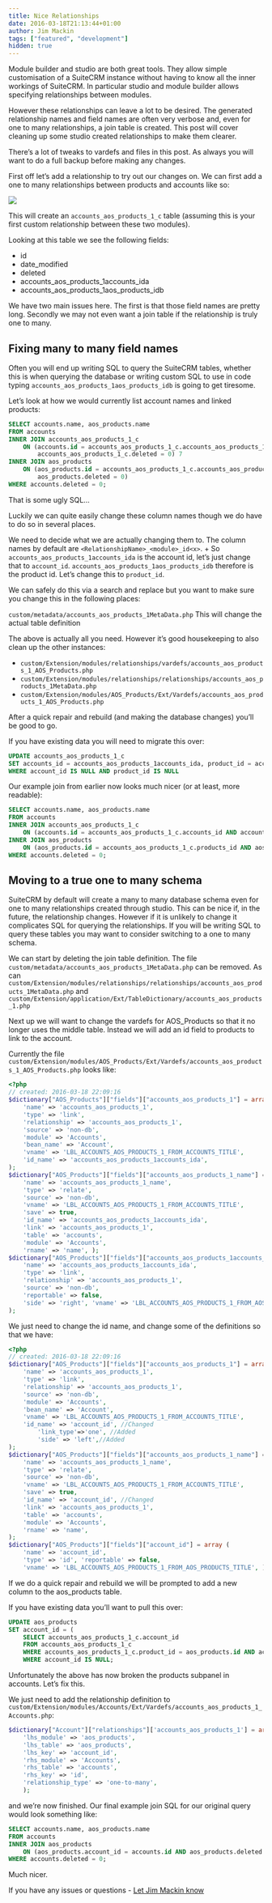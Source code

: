 ```yaml
---
title: Nice Relationships
date: 2016-03-18T21:13:44+01:00
author: Jim Mackin
tags: ["featured", "development"]
hidden: true
---
```


Module builder and studio are both great tools. They allow simple
customisation of a SuiteCRM instance without having to know all the
inner workings of SuiteCRM. In particular studio and module builder
allows specifying relationships between modules.

However these relationships can leave a lot to be desired. The generated
relationship names and field names are often very verbose and, even for
one to many relationships, a join table is created. This post will cover
cleaning up some studio created relationships to make them clearer.

There’s a lot of tweaks to vardefs and files in this post. As always you
will want to do a full backup before making any changes.

First off let’s add a relationship to try out our changes on. We can
first add a one to many relationships between products and accounts like
so:

![](/images/en/community/01nice-relationships.png)

This will create an `accounts_aos_products_1_c` table (assuming this is
your first custom relationship between these two modules).

Looking at this table we see the following fields:

* id
* date_modified
* deleted
* accounts_aos_products_1accounts_ida
* accounts_aos_products_1aos_products_idb

We have two main issues here. The first is that those field names are
pretty long. Secondly we may not even want a join table if the
relationship is truly one to many.

## Fixing many to many field names

Often you will end up writing SQL to query the SuiteCRM tables, whether
this is when querying the database or writing custom SQL to use in code
typing `accounts_aos_products_1aos_products_idb` is going to get
tiresome.

Let’s look at how we would currently list account names and linked
products:

```sql
SELECT accounts.name, aos_products.name
FROM accounts
INNER JOIN accounts_aos_products_1_c
    ON (accounts.id = accounts_aos_products_1_c.accounts_aos_products_1accounts_ida AND
        accounts_aos_products_1_c.deleted = 0) 7
INNER JOIN aos_products
    ON (aos_products.id = accounts_aos_products_1_c.accounts_aos_products_1aos_products_idb AND
        aos_products.deleted = 0)
WHERE accounts.deleted = 0;
```

That is some ugly SQL…

Luckily we can quite easily change these column names though we do have
to do so in several places.

We need to decide what we are actually changing them to. The column
names by default are `<RelationshipName>_<module>_id<x>`. +
So `accounts_aos_products_1accounts_ida` is the account id, let’s just
change that to `account_id`. `accounts_aos_products_1aos_products_idb`
therefore is the product id. Let’s change this to `product_id`.

We can safely do this via a search and replace but you want to make sure
you change this in the following places:

`custom/metadata/accounts_aos_products_1MetaData.php` This will change
the actual table definition

The above is actually all you need. However it’s good housekeeping to
also clean up the other instances:

* `custom/Extension/modules/relationships/vardefs/accounts_aos_products_1_AOS_Products.php`
* `custom/Extension/modules/relationships/relationships/accounts_aos_products_1MetaData.php`
* `custom/Extension/modules/AOS_Products/Ext/Vardefs/accounts_aos_products_1_AOS_Products.php`

After a quick repair and rebuild (and making the database changes)
you’ll be good to go.

If you have existing data you will need to migrate this over:

```sql
UPDATE accounts_aos_products_1_c
SET accounts_id = accounts_aos_products_1accounts_ida, product_id = accounts_aos_products_1aos_products_idb
WHERE account_id IS NULL AND product_id IS NULL
```

Our example join from earlier now looks much nicer (or at least, more
readable):

```sql
SELECT accounts.name, aos_products.name
FROM accounts
INNER JOIN accounts_aos_products_1_c
    ON (accounts.id = accounts_aos_products_1_c.accounts_id AND accounts_aos_products_1_c.deleted = 0) 7
INNER JOIN aos_products
    ON (aos_products.id = accounts_aos_products_1_c.products_id AND aos_products.deleted = 0)
WHERE accounts.deleted = 0;
```

## Moving to a true one to many schema

SuiteCRM by default will create a many to many database schema even for
one to many relationships created through studio. This can be nice if,
in the future, the relationship changes. However if it is unlikely to
change it complicates SQL for querying the relationships. If you will be
writing SQL to query these tables you may want to consider switching to
a one to many schema.

We can start by deleting the join table definition. The file
`custom/metadata/accounts_aos_products_1MetaData.php` can be removed. As can
`custom/Extension/modules/relationships/relationships/accounts_aos_products_1MetaData.php`
and
`custom/Extension/application/Ext/TableDictionary/accounts_aos_products_1.php`

Next up we will want to change the vardefs for AOS_Products so that it no longer
uses the middle table. Instead we will add an id field to products to link to
the account.

Currently the file
`custom/Extension/modules/AOS_Products/Ext/Vardefs/accounts_aos_products_1_AOS_Products.php`
looks like:

```php
<?php
// created: 2016-03-18 22:09:16
$dictionary["AOS_Products"]["fields"]["accounts_aos_products_1"] = array (
    'name' => 'accounts_aos_products_1',
    'type' => 'link',
    'relationship' => 'accounts_aos_products_1',
    'source' => 'non-db',
    'module' => 'Accounts',
    'bean_name' => 'Account',
    'vname' => 'LBL_ACCOUNTS_AOS_PRODUCTS_1_FROM_ACCOUNTS_TITLE',
    'id_name' => 'accounts_aos_products_1accounts_ida',
);
$dictionary["AOS_Products"]["fields"]["accounts_aos_products_1_name"] = array (
    'name' => 'accounts_aos_products_1_name',
    'type' => 'relate',
    'source' => 'non-db',
    'vname' => 'LBL_ACCOUNTS_AOS_PRODUCTS_1_FROM_ACCOUNTS_TITLE',
    'save' => true,
    'id_name' => 'accounts_aos_products_1accounts_ida',
    'link' => 'accounts_aos_products_1',
    'table' => 'accounts',
    'module' => 'Accounts',
    'rname' => 'name', );
$dictionary["AOS_Products"]["fields"]["accounts_aos_products_1accounts_ida"] = array (
    'name' => 'accounts_aos_products_1accounts_ida',
    'type' => 'link',
    'relationship' => 'accounts_aos_products_1',
    'source' => 'non-db',
    'reportable' => false,
    'side' => 'right', 'vname' => 'LBL_ACCOUNTS_AOS_PRODUCTS_1_FROM_AOS_PRODUCTS_TITLE',
);
```

We just need to change the id name, and change some of the definitions so that we have:

```php
<?php
// created: 2016-03-18 22:09:16
$dictionary["AOS_Products"]["fields"]["accounts_aos_products_1"] = array (
    'name' => 'accounts_aos_products_1',
    'type' => 'link',
    'relationship' => 'accounts_aos_products_1',
    'source' => 'non-db',
    'module' => 'Accounts',
    'bean_name' => 'Account',
    'vname' => 'LBL_ACCOUNTS_AOS_PRODUCTS_1_FROM_ACCOUNTS_TITLE',
    'id_name' => 'account_id', //Changed
        'link_type'=>'one', //Added
        'side' => 'left',//Added
);
$dictionary["AOS_Products"]["fields"]["accounts_aos_products_1_name"] = array (
    'name' => 'accounts_aos_products_1_name',
    'type' => 'relate',
    'source' => 'non-db',
    'vname' => 'LBL_ACCOUNTS_AOS_PRODUCTS_1_FROM_ACCOUNTS_TITLE',
    'save' => true,
    'id_name' => 'account_id', //Changed
    'link' => 'accounts_aos_products_1',
    'table' => 'accounts',
    'module' => 'Accounts',
    'rname' => 'name',
);
$dictionary["AOS_Products"]["fields"]["account_id"] = array (
    'name' => 'account_id',
    'type' => 'id', 'reportable' => false,
    'vname' => 'LBL_ACCOUNTS_AOS_PRODUCTS_1_FROM_AOS_PRODUCTS_TITLE', );
```

If we do a quick repair and rebuild we will be prompted to add a new
column to the aos_products table.

If you have existing data you’ll want to pull this over:

```sql
UPDATE aos_products
SET account_id = (
    SELECT accounts_aos_products_1_c.account_id
    FROM accounts_aos_products_1_c
    WHERE accounts_aos_products_1_c.product_id = aos_products.id AND accounts_aos_products_1_c.deleted =0)
    WHERE account_id IS NULL;
```

Unfortunately the above has now broken the products subpanel in
accounts. Let’s fix this.

We just need to add the relationship definition to
`custom/Extension/modules/Accounts/Ext/Vardefs/accounts_aos_products_1_Accounts.php`:

```php
$dictionary["Account"]["relationships"]['accounts_aos_products_1'] = array(
    'lhs_module' => 'aos_products',
    'lhs_table' => 'aos_products',
    'lhs_key' => 'account_id',
    'rhs_module' => 'Accounts',
    'rhs_table' => 'accounts',
    'rhs_key' => 'id',
    'relationship_type' => 'one-to-many',
    );
```
and we’re now finished. Our final example join SQL for our original
query would look something like:

```sql
SELECT accounts.name, aos_products.name
FROM accounts
INNER JOIN aos_products
    ON (aos_products.account_id = accounts.id AND aos_products.deleted = 0)
WHERE accounts.deleted = 0;
```

Much nicer.

If you have any issues or questions - [Let Jim Mackin know](http://www.jsmackin.co.uk/contact/)
